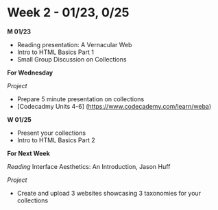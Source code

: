 # Week 2 - 01/23, 0/25
**M 01/23**
* Reading presentation: A Vernacular Web
* Intro to HTML Basics Part 1
* Small Group Discussion on Collections

**For Wednesday**

_Project_
* Prepare 5 minute presentation on collections
* [Codecadmy Units 4-6] (https://www.codecademy.com/learn/weba)

**W 01/25**
* Present your collections
* Intro to HTML Basics Part 2

**For Next Week**

_Reading_
Interface Aesthetics: An Introduction, Jason Huff

_Project_
* Create and upload 3 websites showcasing 3 taxonomies for your collections